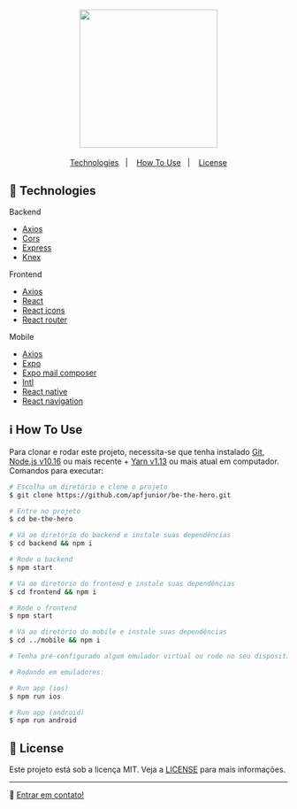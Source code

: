<h4 align="center">
<img src="https://res.cloudinary.com/dtifsqadc/image/upload/v1585356333/bethehero_fp96kr.svg" width="250px" /><br>
</h4>

<p align="center">
  <a href="#rocket-technologies">Technologies</a>&nbsp;&nbsp;&nbsp;|&nbsp;&nbsp;&nbsp;
  <a href="#information_source-how-to-use">How To Use</a>&nbsp;&nbsp;&nbsp;|&nbsp;&nbsp;&nbsp;
  <a href="#memo-license">License</a>
</p>


## :rocket: Technologies


Backend

- [Axios](https://github.com/axios/axios)
- [Cors](https://github.com/expressjs/cors)
- [Express](https://expressjs.com/)
- [Knex](http://knexjs.org/)

Frontend

- [Axios](https://github.com/axios/axios)
- [React](https://reactjs.org/)
- [React icons](https://react-icons.netlify.com/)
- [React router](https://reacttraining.com/react-router/)

Mobile

- [Axios](https://github.com/axios/axios)
- [Expo](https://expo.io/)
- [Expo mail composer](https://docs.expo.io/versions/latest/sdk/mail-composer/)
- [Intl](https://github.com/andyearnshaw/Intl.js)
- [React native](https://facebook.github.io/react-native/)
- [React navigation](https://reactnavigation.org/)


## :information_source: How To Use

Para clonar e rodar este projeto, necessita-se que tenha instalado [Git](https://git-scm.com), [Node.js v10.16](https://nodejs.org/) ou mais recente + [Yarn v1.13](https://yarnpkg.com/) ou mais atual em computador. Comandos para executar:

```bash
# Escolha um diretório e clone o projeto
$ git clone https://github.com/apfjunior/be-the-hero.git

# Entre no projeto
$ cd be-the-hero

# Vá ao diretório do backend e instale suas dependências
$ cd backend && npm i

# Rode o backend
$ npm start

# Vá ao diretório do frontend e instale suas dependências 
$ cd frontend && npm i

# Rode o frontend
$ npm start

# Vá ao diretório do mobile e instale suas dependências
$ cd ../mobile && npm i

# Tenha pré-configurado algum emulador virtual ou rode no seu dispositivo por QRCode com Expo. Mais detalhes em https://expo.io/. 

# Rodando em emuladores: 

# Run app (ios)
$ npm run ios

# Run app (android)
$ npm run android

```

## :memo: License

Este projeto está sob a licença MIT. Veja a [LICENSE](https://github.com/apfjunior/be-the-hero/blob/master/LICENSE) para mais informações.

-----
:wave: [Entrar em contato!](https://www.linkedin.com/in/antoninopraxedes/)
